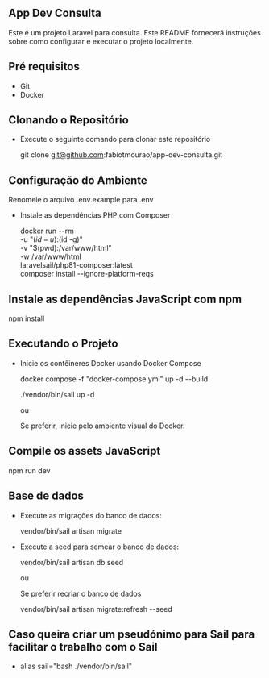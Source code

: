 
## App Dev Consulta

Este é um projeto Laravel para consulta. Este README fornecerá instruções sobre como configurar e executar o projeto localmente.


## Pré requisitos

- Git
- Docker

## Clonando o Repositório

- Execute o seguinte comando para clonar este repositório

  git clone git@github.com:fabiotmourao/app-dev-consulta.git

## Configuração do Ambiente
Renomeie o arquivo .env.example para .env

- Instale as dependências PHP com Composer

  docker run --rm \
  -u "$(id -u):$(id -g)" \
  -v "$(pwd):/var/www/html" \
  -w /var/www/html \
  laravelsail/php81-composer:latest \
  composer install --ignore-platform-reqs

## Instale as dependências JavaScript com npm

npm install

## Executando o Projeto

- Inicie os contêineres Docker usando Docker Compose

  docker compose -f "docker-compose.yml" up -d --build

  ./vendor/bin/sail up -d

  ou
  
  Se preferir, inicie pelo ambiente visual do Docker.

## Compile os assets JavaScript

npm run dev

## Base de dados

- Execute as migrações do banco de dados:

  vendor/bin/sail artisan migrate

- Execute a seed para semear o banco de dados:

  vendor/bin/sail artisan db:seed

  ou 
  
  Se preferir recriar o banco de dados

  vendor/bin/sail artisan migrate:refresh --seed

 ## Caso queira criar um pseudónimo para Sail para facilitar o trabalho com o Sail
- alias sail="bash ./vendor/bin/sail"
